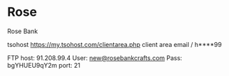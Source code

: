 # Rose
Rose Bank

tsohost
https://my.tsohost.com/clientarea.php  client area
email / h****99

FTP host: 91.208.99.4
User: 
new@rosebankcrafts.com
Pass: bgYHUEU9qY2m
port: 21
